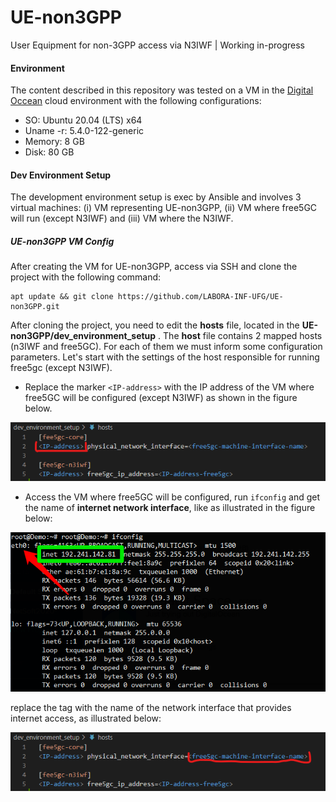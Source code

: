 # UE-non3GPP
User Equipment for non-3GPP access via N3IWF | Working in-progress

#### Environment
The content described in this repository was tested on a VM in the [Digital Occean](https://www.digitalocean.com/) cloud environment with the following configurations:
* SO: Ubuntu 20.04 (LTS) x64
* Uname -r: 5.4.0-122-generic
* Memory: 8 GB
* Disk: 80 GB

#### Dev Environment Setup
The development environment setup is exec by Ansible and involves 3 virtual machines: (i) VM representing UE-non3GPP, (ii) VM where free5GC will run (except N3IWF) and (iii) VM where the N3IWF. 

##### UE-non3GPP VM Config
After creating the VM for UE-non3GPP, access via SSH and clone the project with the following command:
```
apt update && git clone https://github.com/LABORA-INF-UFG/UE-non3GPP.git 
```

After cloning the project, you need to edit the **hosts** file, located in the __UE-non3GPP/dev_environment_setup__ . The __host__ file contains 2 mapped hosts (n3IWF and free5GC). For each of them we must inform some configuration parameters. Let's start with the settings of the host responsible for running free5gc (except N3IWF). 
* Replace the marker ```<IP-address>``` with the IP address of the VM where free5GC will be configured (except N3IWF) as shown in the figure below.
<p align="center">
    <img src="images/ip_free5gc_hosts.png"/> 
</p>

* Access the VM where free5GC will be configured, run ```ifconfig``` and get the name of **internet network interface**, like as illustrated in the figure below:
<p align="center">
    <img src="images/if_config.png"/> 
</p>
replace the <free5gc-machine-interface-name> tag with the name of the network interface that provides internet access, as illustrated below:
<p align="center">
    <img src="images/net_interface_name_free5gc_hosts.png"/> 
</p>



